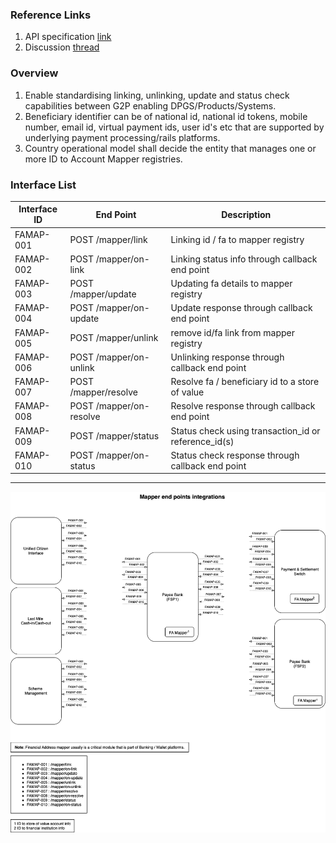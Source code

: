 ### Reference Links
1. API specification [link](../blob/draft/api/g2p-mapper.yaml)
2. Discussion [thread](https://github.com/G2P-Connect/.github/discussions) 

### Overview
1. Enable standardising linking, unlinking, update and status check capabilities between G2P enabling DPGS/Products/Systems.
2. Beneficiary identifier can be of national id, national id tokens, mobile number, email id, virtual payment ids, user id's etc that are supported by underlying payment processing/rails platforms. <br>
3. Country operational model shall decide the entity that manages one or more ID to Account Mapper registries.

### Interface List

| Interface ID | End Point | Description | 
| ------------ | --------- | ----------- |
| FAMAP-001 | POST /mapper/link | Linking id / fa to mapper registry | 
| FAMAP-002 | POST /mapper/on-link | Linking status info through callback end point | 
| FAMAP-003 | POST /mapper/update | Updating fa details to mapper registry|
| FAMAP-004 | POST /mapper/on-update | Update response through callback end point |
| FAMAP-005 | POST /mapper/unlink | remove id/fa link from mapper registry | 
| FAMAP-006 | POST /mapper/on-unlink | Unlinking response through callback end point | 
| FAMAP-007 | POST /mapper/resolve | Resolve fa / beneficiary id to a store of value | 
| FAMAP-008 | POST /mapper/on-resolve | Resolve response through callback end point | 
| FAMAP-009 | POST /mapper/status | Status check using transaction_id or reference_id(s) | 
| FAMAP-010 | POST /mapper/on-status | Status check response through callback end point | 


***

![](https://github.com/G2P-Connect/specs/blob/draft/docs/images/draw.io/interface-mapper.drawio.png)
